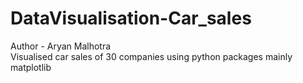 # DataVisualisation-Car_sales
Author - Aryan Malhotra <br>
Visualised car sales of 30 companies using python packages mainly matplotlib 

